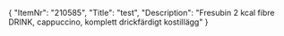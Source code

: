 {
  "ItemNr": "210585",
  "Title": "test",
  "Description": "Fresubin 2 kcal fibre DRINK, cappuccino, komplett drickfärdigt kostillägg"
}